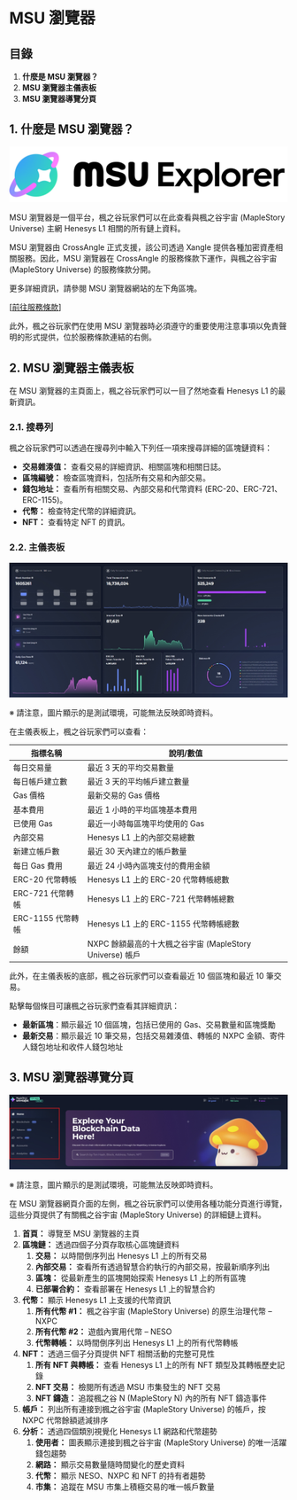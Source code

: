 # MSU 瀏覽器

## 目錄

1. **什麼是 MSU 瀏覽器？**
2. **MSU 瀏覽器主儀表板**
3. **MSU 瀏覽器導覽分頁**

## 1. 什麼是 MSU 瀏覽器？

![](../../.gitbook/assets/image_1747236433970_457.png)

MSU 瀏覽器是一個平台，楓之谷玩家們可以在此查看與楓之谷宇宙 (MapleStory Universe) 主網 Henesys L1 相關的所有鏈上資料。

MSU 瀏覽器由 CrossAngle 正式支援，該公司透過 Xangle 提供各種加密資產相關服務。因此，MSU 瀏覽器在 CrossAngle 的服務條款下運作，與楓之谷宇宙 (MapleStory Universe) 的服務條款分開。

更多詳細資訊，請參閱 MSU 瀏覽器網站的左下角區塊。

\[[前往服務條款](https://msu-testnet-explorer.xangle.io/term-of-service)]

此外，楓之谷玩家們在使用 MSU 瀏覽器時必須遵守的重要使用注意事項以免責聲明的形式提供，位於服務條款連結的右側。

## 2. MSU 瀏覽器主儀表板

在 MSU 瀏覽器的主頁面上，楓之谷玩家們可以一目了然地查看 Henesys L1 的最新資訊。

### 2.1. 搜尋列

楓之谷玩家們可以透過在搜尋列中輸入下列任一項來搜尋詳細的區塊鏈資料：

* **交易雜湊值：** 查看交易的詳細資訊、相關區塊和相關日誌。
* **區塊編號：** 檢查區塊資料，包括所有交易和內部交易。
* **錢包地址：** 查看所有相關交易、內部交易和代幣資料 (ERC-20、ERC-721、ERC-1155)。
* **代幣：** 檢查特定代幣的詳細資訊。
* **NFT：** 查看特定 NFT 的資訊。

### 2.2. 主儀表板

![](../../.gitbook/assets/image_1747236433970_951.png)

※ 請注意，圖片顯示的是測試環境，可能無法反映即時資料。

在主儀表板上，楓之谷玩家們可以查看：

| 指標名稱          | 說明/數值                                      |
| ------------- | ------------------------------------------ |
| 每日交易量         | 最近 3 天的平均交易數量                              |
| 每日帳戶建立數       | 最近 3 天的平均帳戶建立數量                            |
| Gas 價格        | 最新交易的 Gas 價格                               |
| 基本費用          | 最近 1 小時的平均區塊基本費用                           |
| 已使用 Gas       | 最近一小時每區塊平均使用的 Gas                          |
| 內部交易          | Henesys L1 上的內部交易總數                        |
| 新建立帳戶數        | 最近 30 天內建立的帳戶數量                            |
| 每日 Gas 費用     | 最近 24 小時內區塊支付的費用金額                         |
| ERC-20 代幣轉帳   | Henesys L1 上的 ERC-20 代幣轉帳總數                |
| ERC-721 代幣轉帳  | Henesys L1 上的 ERC-721 代幣轉帳總數               |
| ERC-1155 代幣轉帳 | Henesys L1 上的 ERC-1155 代幣轉帳總數              |
| 餘額            | NXPC 餘額最高的十大楓之谷宇宙 (MapleStory Universe) 帳戶 |

此外，在主儀表板的底部，楓之谷玩家們可以查看最近 10 個區塊和最近 10 筆交易。

點擊每個條目可讓楓之谷玩家們查看其詳細資訊：

* **最新區塊**：顯示最近 10 個區塊，包括已使用的 Gas、交易數量和區塊獎勵
* **最新交易**：顯示最近 10 筆交易，包括交易雜湊值、轉帳的 NXPC 金額、寄件人錢包地址和收件人錢包地址

## 3. MSU 瀏覽器導覽分頁

![](../../.gitbook/assets/image_1747236433970_684.png)

※ 請注意，圖片顯示的是測試環境，可能無法反映即時資料。

在 MSU 瀏覽器網頁介面的左側，楓之谷玩家們可以使用各種功能分頁進行導覽，這些分頁提供了有關楓之谷宇宙 (MapleStory Universe) 的詳細鏈上資料。

1. **首頁：** 導覽至 MSU 瀏覽器的主頁
2. **區塊鏈：** 透過四個子分頁存取核心區塊鏈資料
   1. **交易：** 以時間倒序列出 Henesys L1 上的所有交易
   2. **內部交易：** 查看所有透過智慧合約執行的內部交易，按最新順序列出
   3. **區塊：** 從最新產生的區塊開始探索 Henesys L1 上的所有區塊
   4. **已部署合約：** 查看部署在 Henesys L1 上的智慧合約
3. **代幣：** 顯示 Henesys L1 上支援的代幣資訊
   1. **所有代幣 #1：** 楓之谷宇宙 (MapleStory Universe) 的原生治理代幣 – NXPC
   2. **所有代幣 #2：** 遊戲內實用代幣 – NESO
   3. **代幣轉帳：** 以時間倒序列出 Henesys L1 上的所有代幣轉帳
4. **NFT：** 透過三個子分頁提供 NFT 相關活動的完整可見性
   1. **所有 NFT 與轉帳：** 查看 Henesys L1 上的所有 NFT 類型及其轉帳歷史記錄
   2. **NFT 交易：** 檢閱所有透過 MSU 市集發生的 NFT 交易
   3. **NFT 鑄造：** 追蹤楓之谷 N (MapleStory N) 內的所有 NFT 鑄造事件
5. **帳戶：** 列出所有連接到楓之谷宇宙 (MapleStory Universe) 的帳戶，按 NXPC 代幣餘額遞減排序
6. **分析：** 透過四個類別視覺化 Henesys L1 網路和代幣趨勢
   1. **使用者：** 圖表顯示連接到楓之谷宇宙 (MapleStory Universe) 的唯一活躍錢包趨勢
   2. **網路：** 顯示交易數量隨時間變化的歷史資料
   3. **代幣：** 顯示 NESO、NXPC 和 NFT 的持有者趨勢
   4. **市集：** 追蹤在 MSU 市集上積極交易的唯一帳戶數量
